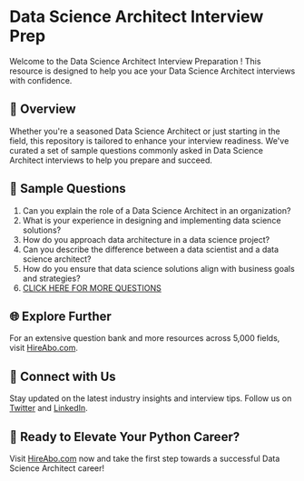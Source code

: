 # Data Science Architect Interview Prep

Welcome to the Data Science Architect Interview Preparation ! This resource is designed to help you ace your Data Science Architect interviews with confidence.

## 🚀 Overview

Whether you're a seasoned Data Science Architect or just starting in the field, this repository is tailored to enhance your interview readiness. We've curated a set of sample questions commonly asked in Data Science Architect interviews to help you prepare and succeed.

## 📝 Sample Questions

1. Can you explain the role of a Data Science Architect in an organization?
2. What is your experience in designing and implementing data science solutions?
3. How do you approach data architecture in a data science project?
4. Can you describe the difference between a data scientist and a data science architect?
5. How do you ensure that data science solutions align with business goals and strategies?
6. [CLICK HERE FOR MORE QUESTIONS](https://hireabo.com/job/0_3_30/Data%20Science%20Architect)

## 🌐 Explore Further

For an extensive question bank and more resources across 5,000 fields, visit [HireAbo.com](https://www.hireabo.com).

## 📱 Connect with Us

Stay updated on the latest industry insights and interview tips. Follow us on [Twitter](https://twitter.com/hireabo) and [LinkedIn](https://www.linkedin.com/in/hire-abo-3609972a8/).

## 🚀 Ready to Elevate Your Python Career?

Visit [HireAbo.com](https://www.hireabo.com) now and take the first step towards a successful Data Science Architect career!
